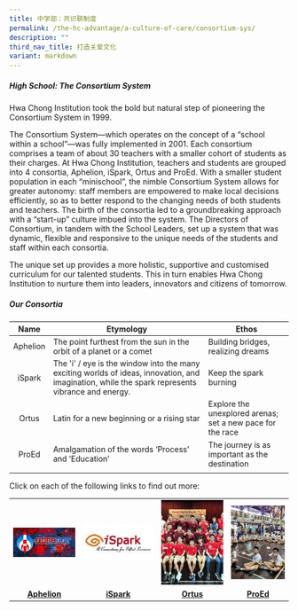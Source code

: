 ```yaml
---
title: 中学部：共识联制度
permalink: /the-hc-advantage/a-culture-of-care/consortium-sys/
description: ""
third_nav_title: 打造关爱文化
variant: markdown
---
```

##### High School: The Consortium System

Hwa Chong Institution took the bold but natural step of pioneering the Consortium System in 1999.&nbsp;

The Consortium System—which operates on the concept of a “school within a school”—was fully implemented in 2001. Each consortium comprises a team of about 30 teachers with a smaller cohort of students as their charges. At Hwa Chong Institution, teachers and students are grouped into 4 consortia, Aphelion, iSpark, Ortus and ProEd. With a smaller student population in each “minischool”, the nimble Consortium System allows for greater autonomy: staff members are empowered to make local decisions efficiently, so as to better respond to the changing needs of both students and teachers. The birth of the consortia led to a groundbreaking approach with a “start-up” culture imbued into the system. The Directors of Consortium, in tandem with the School Leaders, set up a system that was dynamic, flexible and responsive to the unique needs of the students and staff within each consortia.

The unique set up provides a more holistic, supportive and customised curriculum for our talented students. This in turn enables Hwa Chong Institution to nurture them into leaders, innovators and citizens of tomorrow.

##### Our Consortia

| Name  | Etymology  | Ethos  |
|:-:|---|---|
| Aphelion  | The point furthest from the sun in the orbit of a planet or a comet  | Building bridges, realizing dreams  |
| iSpark | The 'i' / eye is the window into the many exciting worlds of ideas, innovation, and imagination, while the spark represents vibrance and energy.  | Keep the spark burning  |
| Ortus  | Latin for a new beginning or a rising star  | Explore the unexplored arenas; set a new pace for the race  |
| ProEd  | Amalgamation of the words ‘Process’ and ‘Education’  | The journey is as important as the destination  |
|   |   |   |

Click on each of the following links to find out more:

<table style="table-layout: fixed; width: 100%;">
  <tbody>
    <tr>
      <td style="width: 25%;">
        <a href="https://aphelion.hci.edu.sg/">
          <img src="/images/Aphelion.jpg" style="width:100%">
        </a>
      </td>
      <td style="width: 28%;">
        <a href="https://sites.google.com/hci.edu.sg/ispark/home">
          <img src="/images/iSpark.jpg" style="width:100%">
        </a>
      </td>
      <td style="width: 25%;">
        <a href="https://sites.google.com/hci.edu.sg/ortus">
          <img src="/images/Ortus.jpg" style="width:100%">
        </a>
      </td>
      <td style="width: 25%;">
        <a href="https://sites.google.com/hci.edu.sg/proedconsortium">
          <img src="/images/ProEd.jpg" style="width:100%">
        </a>
      </td>
    </tr>
    <tr>
      <td align="center"><a href="https://aphelion.hci.edu.sg/"><strong>Aphelion</strong></a></td>
      <td align="center"><a href="https://sites.google.com/hci.edu.sg/ispark/home"><strong>iSpark</strong></a></td>
      <td align="center"><a href="https://sites.google.com/hci.edu.sg/ortus"><strong>Ortus</strong></a></td>
      <td align="center"><a href="https://sites.google.com/hci.edu.sg/proedconsortium"><strong>ProEd</strong></a></td>
    </tr>
  </tbody>
</table>